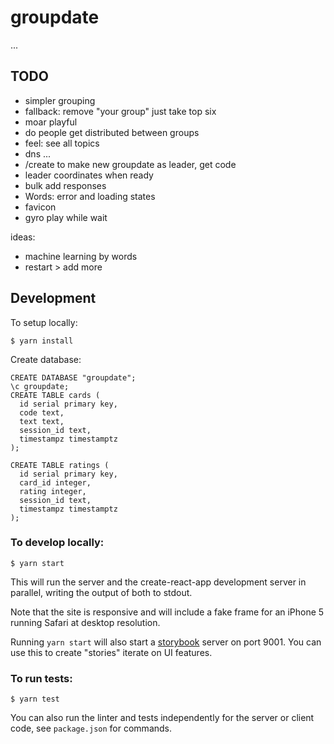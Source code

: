 # groupdate

...
## TODO
- simpler grouping
- fallback: remove "your group" just take top six
- moar playful
- do people get distributed between groups
- feel: see all topics
- dns
...
- /create to make new groupdate as leader, get code
- leader coordinates when ready
- bulk add responses
- Words: error and loading states
- favicon
- gyro play while wait

ideas:
- machine learning by words
- restart > add more



## Development
To setup locally:
```
$ yarn install
```

Create database:
```
CREATE DATABASE "groupdate";
\c groupdate;
CREATE TABLE cards (
  id serial primary key,
  code text,
  text text,
  session_id text,
  timestampz timestamptz
);

CREATE TABLE ratings (
  id serial primary key,
  card_id integer,
  rating integer,
  session_id text,
  timestampz timestamptz
);
```

### To develop locally:
```
$ yarn start
```

This will run the server and the create-react-app development server in parallel, writing the output of both to stdout.

Note that the site is responsive and will include a fake frame for an iPhone 5 running Safari at desktop resolution.

Running `yarn start` will also start a [storybook](https://github.com/storybooks/storybook) server on port 9001.  You can use this to create "stories" iterate on UI features.


### To run tests:
```
$ yarn test
```

You can also run the linter and tests independently for the server or client code, see `package.json` for commands.
